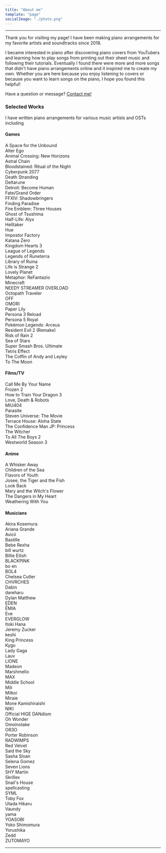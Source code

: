 ```yaml
---
title: "About me"
template: "page"
socialImage: "./photo.png"
---
```


---

Thank you for visiting my page! I have been making piano arrangements for my favorite artists and soundtracks since 2018.

I became interested in piano after discovering piano covers from YouTubers and learning how to play songs from printing out their sheet music and following their tutorials. Eventually I found there were more and more songs that didn't have piano arrangements online and it inspired me to create my own. Whether you are here because you enjoy listening to covers or because you want to learn songs on the piano, I hope you found this helpful!

Have a question or message? [Contact me!](https://pianobin.com/contact)

### Selected Works

I have written piano arrangements for various music artists and OSTs including

#### Games

A Space for the Unbound  
Alter Ego  
Animal Crossing: New Horizons  
Astral Chain  
Bloodstained: Ritual of the Night  
Cyberpunk 2077  
Death Stranding  
Deltarune  
Detroit: Become Human  
Fate/Grand Order  
FFXIV: Shadowbringers  
Finding Paradise  
Fire Emblem: Three Houses  
Ghost of Tsushima  
Half-Life: Alyx  
Helltaker  
Hue  
Impostor Factory  
Katana Zero  
Kingdom Hearts 3  
League of Legends  
Legends of Runeterra  
Library of Ruina  
Life is Strange 2  
Lovely Planet  
Metaphor: ReFantazio  
Minecraft  
NEEDY STREAMER OVERLOAD  
Octopath Traveler  
OFF  
OMORI  
Paper Lily  
Persona 3 Reload  
Persona 5 Royal  
Pokémon Legends: Arceus  
Resident Evil 2 (Remake)  
Risk of Rain 2  
Sea of Stars  
Super Smash Bros. Ultimate  
Tetris Effect  
The Coffin of Andy and Leyley  
To The Moon

#### Films/TV

Call Me By Your Name  
Frozen 2  
How to Train Your Dragon 3  
Love, Death & Robots  
MIU404  
Parasite  
Steven Universe: The Movie  
Terrace House: Aloha State  
The Confidence Man JP: Princess  
The Witcher  
To All The Boys 2  
Westworld Season 3

#### Anime

A Whisker Away  
Children of the Sea  
Flavors of Youth  
Josee, the Tiger and the Fish  
Look Back  
Mary and the Witch's Flower  
The Dangers in My Heart  
Weathering With You

#### Musicians

Akira Kosemura  
Ariana Grande  
Avicii  
Bastille  
Bebe Rexha  
bill wurtz  
Billie Eilish  
BLACKPINK  
bo en  
BOL4  
Chelsea Cutler  
CHVRCHES  
Dabin  
dareharu  
Dylan Matthew  
EDEN  
ÊMIA  
Eve  
EVERGLOW  
Itoki Hana  
Jeremy Zucker  
keshi  
King Princess  
Kygo  
Lady Gaga  
Lauv  
LIONE  
Madeon  
Marshmello  
MAX  
Middle School  
Mili  
Milkoi  
Miraie  
Mone Kamishiraishi  
NIKI  
Official HIGE DANdism  
Oh Wonder  
Omoinotake  
OR3O  
Porter Robinson  
RADWIMPS  
Red Velvet  
Said the Sky  
Sasha Sloan  
Selena Gomez  
Seven Lions  
SHY Martin  
Skrillex  
Snail's House  
spellcasting  
SYML  
Toby Fox  
Utada Hikaru  
Vaundy  
yama  
YOASOBI  
Yoko Shimomura  
Yorushika  
Zedd  
ZUTOMAYO

---
